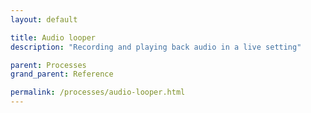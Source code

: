 ```yaml
---
layout: default

title: Audio looper
description: "Recording and playing back audio in a live setting"

parent: Processes
grand_parent: Reference

permalink: /processes/audio-looper.html
---
```

